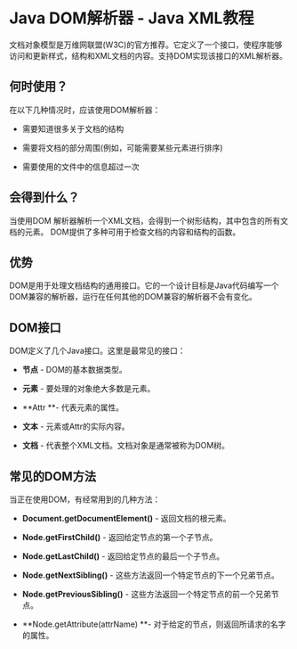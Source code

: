 # Java DOM解析器 - Java XML教程

文档对象模型是万维网联盟(W3C)的官方推荐。它定义了一个接口，使程序能够访问和更新样式，结构和XML文档的内容。支持DOM实现该接口的XML解析器。

## 何时使用？

在以下几种情况时，应该使用DOM解析器：

*   需要知道很多关于文档的结构

*   需要将文档的部分周围(例如，可能需要某些元素进行排序)

*   需要使用的文件中的信息超过一次

## 会得到什么？

当使用DOM 解析器解析一个XML文档，会得到一个树形结构，其中包含的所有文档的元素。 DOM提供了多种可用于检查文档的内容和结构的函数。

## 优势

DOM是用于处理文档结构的通用接口。它的一个设计目标是Java代码编写一个DOM兼容的解析器，运行在任何其他的DOM兼容的解析器不会有变化。

## DOM接口

DOM定义了几个Java接口。这里是最常见的接口：

*   **节点** - DOM的基本数据类型。

*   **元素** - 要处理的对象绝大多数是元素。

*   **Attr **- 代表元素的属性。

*   **文本** - 元素或Attr的实际内容。

*   **文档** - 代表整个XML文档。文档对象是通常被称为DOM树。

## 常见的DOM方法

当正在使用DOM，有经常用到的几种方法：

*   **Document.getDocumentElement()** - 返回文档的根元素。

*   **Node.getFirstChild()** - 返回给定节点的第一个子节点。

*   **Node.getLastChild()** - 返回给定节点的最后一个子节点。

*   **Node.getNextSibling()** - 这些方法返回一个特定节点的下一个兄弟节点。

*   **Node.getPreviousSibling()** - 这些方法返回一个特定节点的前一个兄弟节点。

*   **Node.getAttribute(attrName) **- 对于给定的节点，则返回所请求的名字的属性。

 